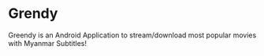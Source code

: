 # Grendy
Greendy is an Android Application to stream/download most popular movies with Myanmar Subtitles!

